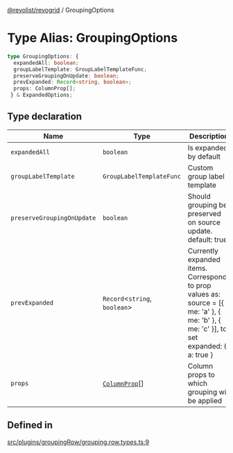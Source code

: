 [@revolist/revogrid](README.md) / GroupingOptions

# Type Alias: GroupingOptions

```ts
type GroupingOptions: {
  expandedAll: boolean;
  groupLabelTemplate: GroupLabelTemplateFunc;
  preserveGroupingOnUpdate: boolean;
  prevExpanded: Record<string, boolean>;
  props: ColumnProp[];
 } & ExpandedOptions;
```

## Type declaration

| Name | Type | Description | Defined in |
| ------ | ------ | ------ | ------ |
| `expandedAll` | `boolean` | Is expanded by default | [src/plugins/groupingRow/grouping.row.types.ts:24](https://github.com/revolist/revogrid/blob/13653d8ee505d63a363463d1b61354eec56320a1/src/plugins/groupingRow/grouping.row.types.ts#L24) |
| `groupLabelTemplate` | `GroupLabelTemplateFunc` | Custom group label template | [src/plugins/groupingRow/grouping.row.types.ts:34](https://github.com/revolist/revogrid/blob/13653d8ee505d63a363463d1b61354eec56320a1/src/plugins/groupingRow/grouping.row.types.ts#L34) |
| `preserveGroupingOnUpdate` | `boolean` | Should grouping be preserved on source update. default: true | [src/plugins/groupingRow/grouping.row.types.ts:30](https://github.com/revolist/revogrid/blob/13653d8ee505d63a363463d1b61354eec56320a1/src/plugins/groupingRow/grouping.row.types.ts#L30) |
| `prevExpanded` | `Record`\<`string`, `boolean`\> | Currently expanded items. Corresponds to prop values as: source = [{ me: 'a' }, { me: 'b' }, { me: 'c' }], to set expanded: { a: true } | [src/plugins/groupingRow/grouping.row.types.ts:19](https://github.com/revolist/revogrid/blob/13653d8ee505d63a363463d1b61354eec56320a1/src/plugins/groupingRow/grouping.row.types.ts#L19) |
| `props` | [`ColumnProp`](TypeAlias.ColumnProp.md)[] | Column props to which grouping will be applied | [src/plugins/groupingRow/grouping.row.types.ts:13](https://github.com/revolist/revogrid/blob/13653d8ee505d63a363463d1b61354eec56320a1/src/plugins/groupingRow/grouping.row.types.ts#L13) |

## Defined in

[src/plugins/groupingRow/grouping.row.types.ts:9](https://github.com/revolist/revogrid/blob/13653d8ee505d63a363463d1b61354eec56320a1/src/plugins/groupingRow/grouping.row.types.ts#L9)
